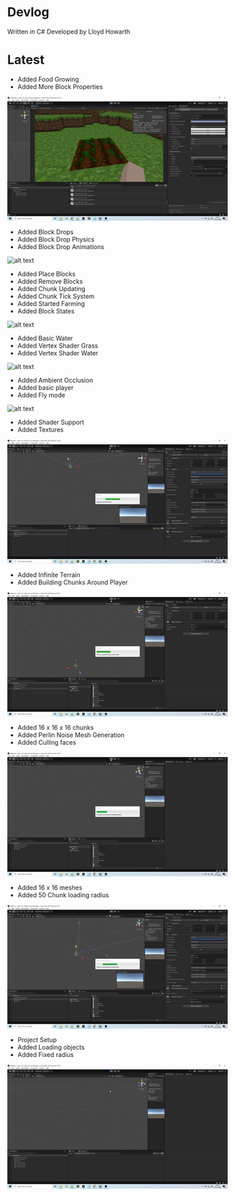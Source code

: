 # Devlog
Written in C#
Developed by Lloyd Howarth


# Latest

- Added Food Growing
- Added More Block Properties

![alt text](https://github.com/Terraform-CSharp/Terraform/blob/images/9.gif?raw=true)

- Added Block Drops
- Added Block Drop Physics
- Added Block Drop Animations

![alt text](https://github.com/Terraform-CSharp/Terraform/blob/images/8.gif?raw=true)

- Added Place Blocks
- Added Remove Blocks
- Added Chunk Updating
- Added Chunk Tick System
- Added Started Farming
- Added Block States

![alt text](https://github.com/Terraform-CSharp/Terraform/blob/images/7.gif?raw=true)

- Added Basic Water
- Added Vertex Shader Grass
- Added Vertex Shader Water

![alt text](https://github.com/Terraform-CSharp/Terraform/blob/images/6.gif?raw=true)

- Added Ambient Occlusion
- Added basic player
- Added Fly mode

![alt text](https://github.com/Terraform-CSharp/Terraform/blob/images/5.gif?raw=true)

- Added Shader Support
- Added Textures

![alt text](https://github.com/Terraform-CSharp/Terraform/blob/images/4.gif?raw=true)

- Added Infinite Terrain
- Added Building Chunks Around Player

![alt text](https://github.com/Terraform-CSharp/Terraform/blob/images/3.gif?raw=true)

- Added 16 x 16 x 16 chunks
- Added Perlin Noise Mesh Generation
- Added Culling faces

![alt text](https://github.com/Terraform-CSharp/Terraform/blob/images/2.gif?raw=true)

- Added 16 x 16 meshes
- Added 50 Chunk loading radius

![alt text](https://github.com/Terraform-CSharp/Terraform/blob/images/1.gif?raw=true)

- Project Setup
- Added Loading objects
- Added Fixed radius

![alt text](https://github.com/Terraform-CSharp/Terraform/blob/images/0.gif?raw=true)


